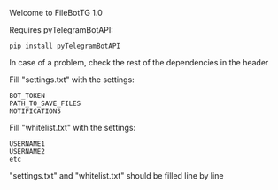 Welcome to FileBotTG 1.0


Requires pyTelegramBotAPI:
```
pip install pyTelegramBotAPI
```
In case of a problem, check the rest of the dependencies in the header


Fill "settings.txt" with the settings:
```
BOT_TOKEN
PATH_TO_SAVE_FILES
NOTIFICATIONS
```

Fill "whitelist.txt" with the settings:
```
USERNAME1
USERNAME2
etc
```
"settings.txt" and "whitelist.txt" should be filled line by line
